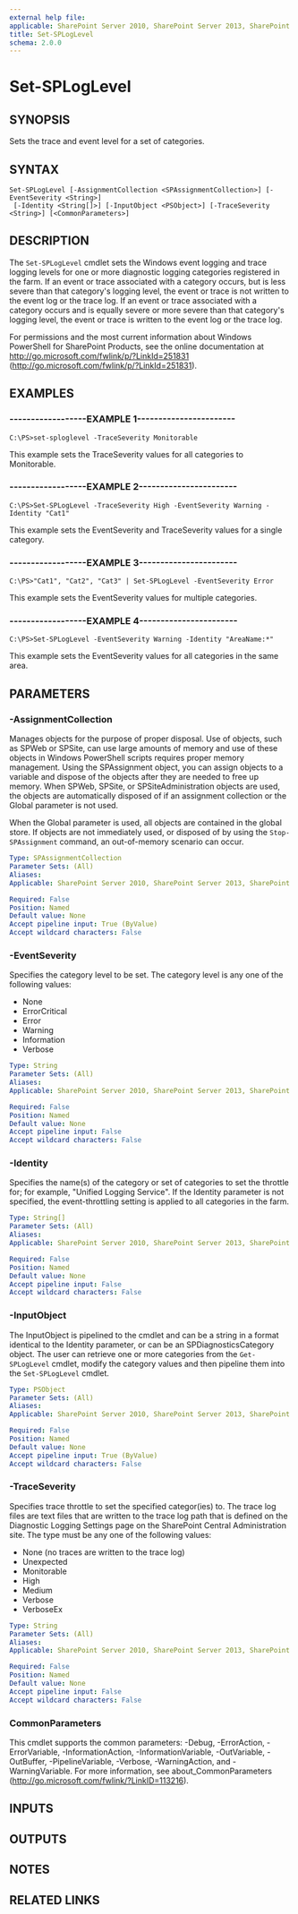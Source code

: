 ```yaml
---
external help file: 
applicable: SharePoint Server 2010, SharePoint Server 2013, SharePoint Server 2016
title: Set-SPLogLevel
schema: 2.0.0
---
```


# Set-SPLogLevel

## SYNOPSIS
Sets the trace and event level for a set of categories.


## SYNTAX

```
Set-SPLogLevel [-AssignmentCollection <SPAssignmentCollection>] [-EventSeverity <String>]
 [-Identity <String[]>] [-InputObject <PSObject>] [-TraceSeverity <String>] [<CommonParameters>]
```

## DESCRIPTION
The `Set-SPLogLevel` cmdlet sets the Windows event logging and trace logging levels for one or more diagnostic logging categories registered in the farm.
If an event or trace associated with a category occurs, but is less severe than that category's logging level, the event or trace is not written to the event log or the trace log.
If an event or trace associated with a category occurs and is equally severe or more severe than that category's logging level, the event or trace is written to the event log or the trace log.

For permissions and the most current information about Windows PowerShell for SharePoint Products, see the online documentation at http://go.microsoft.com/fwlink/p/?LinkId=251831 (http://go.microsoft.com/fwlink/p/?LinkId=251831).


## EXAMPLES

### ------------------EXAMPLE 1-----------------------
```
C:\PS>set-sploglevel -TraceSeverity Monitorable
```

This example sets the TraceSeverity values for all categories to Monitorable.


### ------------------EXAMPLE 2-----------------------
```
C:\PS>Set-SPLogLevel -TraceSeverity High -EventSeverity Warning -Identity "Cat1"
```

This example sets the EventSeverity and TraceSeverity values for a single category.


### ------------------EXAMPLE 3-----------------------
```
C:\PS>"Cat1", "Cat2", "Cat3" | Set-SPLogLevel -EventSeverity Error
```

This example sets the EventSeverity values for multiple categories.


### ------------------EXAMPLE 4-----------------------
```
C:\PS>Set-SPLogLevel -EventSeverity Warning -Identity "AreaName:*"
```

This example sets the EventSeverity values for all categories in the same area.


## PARAMETERS

### -AssignmentCollection
Manages objects for the purpose of proper disposal.
Use of objects, such as SPWeb or SPSite, can use large amounts of memory and use of these objects in Windows PowerShell scripts requires proper memory management.
Using the SPAssignment object, you can assign objects to a variable and dispose of the objects after they are needed to free up memory.
When SPWeb, SPSite, or SPSiteAdministration objects are used, the objects are automatically disposed of if an assignment collection or the Global parameter is not used.

When the Global parameter is used, all objects are contained in the global store.
If objects are not immediately used, or disposed of by using the `Stop-SPAssignment` command, an out-of-memory scenario can occur.

```yaml
Type: SPAssignmentCollection
Parameter Sets: (All)
Aliases: 
Applicable: SharePoint Server 2010, SharePoint Server 2013, SharePoint Server 2016

Required: False
Position: Named
Default value: None
Accept pipeline input: True (ByValue)
Accept wildcard characters: False
```

### -EventSeverity
Specifies the category level to be set.
The category level is any one of the following values:

- None
- ErrorCritical
- Error
- Warning
- Information
- Verbose

```yaml
Type: String
Parameter Sets: (All)
Aliases: 
Applicable: SharePoint Server 2010, SharePoint Server 2013, SharePoint Server 2016

Required: False
Position: Named
Default value: None
Accept pipeline input: False
Accept wildcard characters: False
```

### -Identity
Specifies the name(s) of the category or set of categories to set the throttle for; for example, "Unified Logging Service".
If the Identity parameter is not specified, the event-throttling setting is applied to all categories in the farm.

```yaml
Type: String[]
Parameter Sets: (All)
Aliases: 
Applicable: SharePoint Server 2010, SharePoint Server 2013, SharePoint Server 2016

Required: False
Position: Named
Default value: None
Accept pipeline input: False
Accept wildcard characters: False
```

### -InputObject
The InputObject is pipelined to the cmdlet and can be a string in a format identical to the Identity parameter, or can be an SPDiagnosticsCategory object.
The user can retrieve one or more categories from the `Get-SPLogLevel` cmdlet, modify the category values and then pipeline them into the `Set-SPLogLevel` cmdlet.

```yaml
Type: PSObject
Parameter Sets: (All)
Aliases: 
Applicable: SharePoint Server 2010, SharePoint Server 2013, SharePoint Server 2016

Required: False
Position: Named
Default value: None
Accept pipeline input: True (ByValue)
Accept wildcard characters: False
```

### -TraceSeverity
Specifies trace throttle to set the specified categor(ies) to.
The trace log files are text files that are written to the trace log path that is defined on the Diagnostic Logging Settings page on the SharePoint Central Administration site.
The type must be any one of the following values:

- None (no traces are written to the trace log)
- Unexpected
- Monitorable
- High
- Medium
- Verbose
- VerboseEx

```yaml
Type: String
Parameter Sets: (All)
Aliases: 
Applicable: SharePoint Server 2010, SharePoint Server 2013, SharePoint Server 2016

Required: False
Position: Named
Default value: None
Accept pipeline input: False
Accept wildcard characters: False
```

### CommonParameters
This cmdlet supports the common parameters: -Debug, -ErrorAction, -ErrorVariable, -InformationAction, -InformationVariable, -OutVariable, -OutBuffer, -PipelineVariable, -Verbose, -WarningAction, and -WarningVariable. For more information, see about_CommonParameters (http://go.microsoft.com/fwlink/?LinkID=113216).

## INPUTS

## OUTPUTS

## NOTES

## RELATED LINKS
